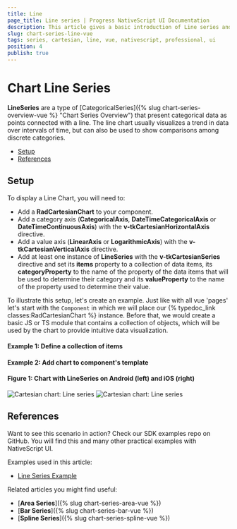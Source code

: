 ```yaml
---
title: Line
page_title: Line series | Progress NativeScript UI Documentation
description: This article gives a basic introduction of Line series and continues with a sample scenario of how Line series are used.
slug: chart-series-line-vue
tags: series, cartesian, line, vue, nativescript, professional, ui
position: 4
publish: true
---
```


# Chart Line Series

**LineSeries** are a type of [CategoricalSeries]({% slug chart-series-overview-vue %} "Chart Series Overview") that present categorical data as points connected with a line. The line chart usually visualizes a trend in data over intervals of time, but can also be used to show comparisons among discrete categories.

* [Setup](#setup)
* [References](#references)

## Setup

To display a Line Chart, you will need to:
- Add a **RadCartesianChart** to your component.
- Add a category axis (**CategoricalAxis**, **DateTimeCategoricalAxis** or **DateTimeContinuousAxis**) with the **v-tkCartesianHorizontalAxis** directive.
- Add a value axis (**LinearAxis** or **LogarithmicAxis**) with the **v-tkCartesianVerticalAxis** directive.
- Add at least one instance of **LineSeries** with the **v-tkCartesianSeries** directive and set its **items** property to a collection of data items, its **categoryProperty** to the name of the property of the data items that will be used to determine their category and its **valueProperty** to the name of the property used to determine their value.

To illustrate this setup, let's create an example. Just like with all vue 'pages' let's start with the `Component` in which we will place our {% typedoc_link classes:RadCartesianChart %} instance. Before that, we would create a basic JS or TS module that contains a collection of objects, which will be used by the chart to provide intuitive data visualization.

 #### Example 1: Define a collection of items

 <snippet id='chart-get-countries-data-vue'/>

 #### Example 2: Add chart to component's template

 <snippet id='chart-getting-started-vue'/>

#### Figure 1: Chart with LineSeries on Android (left) and iOS (right)

![Cartesian chart: Line series](../../../../../ui/img/ns_ui/line_series_android.png "Line series on Android.") ![Cartesian chart: Line series](../../../../../ui/img/ns_ui/line_series_ios.png "Line series on iOS.")

## References

Want to see this scenario in action?
Check our SDK examples repo on GitHub. You will find this and many other practical examples with NativeScript UI.

Examples used in this article:

* [Line Series Example](https://github.com/NativeScript/nativescript-ui-samples-vue/tree/master/chart/app/examples/series/line)

Related articles you might find useful:

* [**Area Series**]({% slug chart-series-area-vue %})
* [**Bar Series**]({% slug chart-series-bar-vue %})
* [**Spline Series**]({% slug chart-series-spline-vue %})
